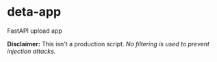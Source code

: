 # deta-app
FastAPI upload app

**Disclaimer:**  This isn't a production script.  *No filtering is used to prevent injection attacks.*
